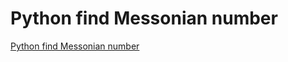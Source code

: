 # Python find Messonian number
[Python find Messonian number](https://aiwithcloud.com/2022/09/19/python_find_messonian_number/)